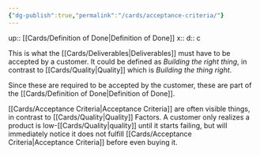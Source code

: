 ```yaml
---
{"dg-publish":true,"permalink":"/cards/acceptance-criteria/"}
---
```


up:: [[Cards/Definition of Done\|Definition of Done]] 
x:: 
d:: c

This is what the [[Cards/Deliverables\|Deliverables]] must have to be accepted by a customer. 
It could be defined as *Building the right thing*, in contrast to [[Cards/Quality\|Quality]] which is *Building the thing right*. 

Since these are required to be accepted by the customer, these are part of the [[Cards/Definition of Done\|Definition of Done]]. 

[[Cards/Acceptance Criteria\|Acceptance Criteria]] are often visible things, in contrast to [[Cards/Quality\|Quality]] Factors. A customer only realizes a product is low-[[Cards/Quality\|quality]] until it starts failing, but will immediately notice it does not fulfill [[Cards/Acceptance Criteria\|Acceptance Criteria]] before even buying it. 